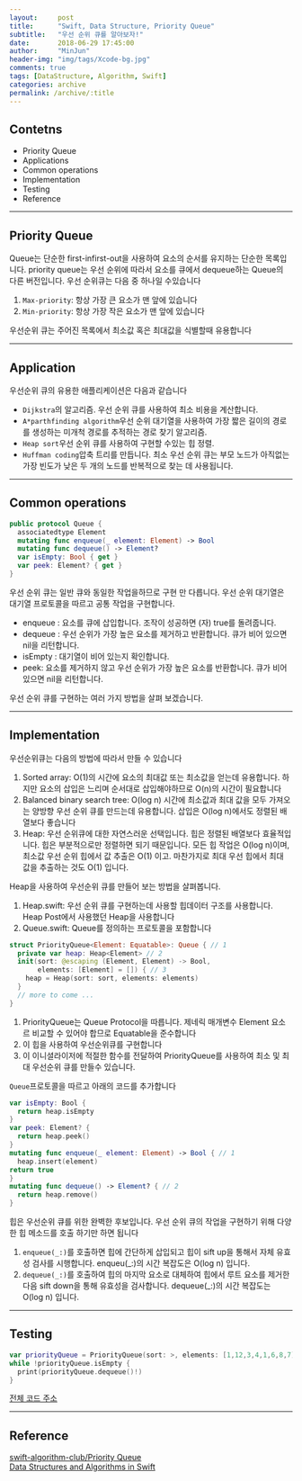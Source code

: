 ```yaml
---
layout:     post
title:      "Swift, Data Structure, Priority Queue"
subtitle:   "우선 순위 큐를 알아보자!"
date:       2018-06-29 17:45:00
author:     "MinJun"
header-img: "img/tags/Xcode-bg.jpg"
comments: true 
tags: [DataStructure, Algorithm, Swift]
categories: archive
permalink: /archive/:title
---
```


## Contetns 

- Priority Queue
- Applications
- Common operations 
- Implementation
- Testing 
- Reference

---

## Priority Queue 

Queue는 단순한 first-infirst-out을 사용하여 요소의 순서를 유지하는 단순한 목록입니다. priority queue는 우선 순위에 따라서 요소를 큐에서 dequeue하는 Queue의 다른 버전입니다. 우선 순위큐는 다음 중 하나일 수있습니다

1. `Max-priority`: 항상 가장 큰 요소가 맨 앞에 있습니다
2. `Min-priority`: 항상 가장 작은 요소가 맨 앞에 있습니다 

우선순위 큐는 주어진 목록에서 최소값 혹은 최대값을 식별할때 유용합니다

---

## Application 

우선순위 큐의 유용한 애플리케이션은 다음과 같습니다

- `Dijkstra`의 알고리즘. 우선 순위 큐를 사용하여 최소 비용을 계산합니다.
- `A*parthfinding algorithm`우선 순위 대기열을 사용하여 가장 짧은 길이의 경로를 생성하는 미개척 경로를 추적하는 경로 찾기 알고리즘.
- `Heap sort`우선 순위 큐를 사용하여 구현할 수있는 힙 정렬.
- `Huffman coding`압축 트리를 만듭니다. 최소 우선 순위 큐는 부모 노드가 아직없는 가장 빈도가 낮은 두 개의 노드를 반복적으로 찾는 데 사용됩니다.

---

## Common operations 

```swift
public protocol Queue {
  associatedtype Element
  mutating func enqueue(_ element: Element) -> Bool
  mutating func dequeue() -> Element?
  var isEmpty: Bool { get }
  var peek: Element? { get }
}
```

우선 순위 큐는 일반 큐와 동일한 작업을하므로 구현 만 다릅니다.
우선 순위 대기열은 대기열 프로토콜을 따르고 공통 작업을 구현합니다.

- enqueue : 요소를 큐에 삽입합니다. 조작이 성공하면 (자) true를 돌려줍니다.
- dequeue : 우선 순위가 가장 높은 요소를 제거하고 반환합니다. 큐가 비어 있으면 nil을 리턴합니다.
- isEmpty : 대기열이 비어 있는지 확인합니다.
- peek: 요소를 제거하지 않고 우선 순위가 가장 높은 요소를 반환합니다. 큐가 비어 있으면 nil을 리턴합니다.

우선 순위 큐를 구현하는 여러 가지 방법을 살펴 보겠습니다.

---

## Implementation 

우선순위큐는 다음의 방법에 따라서 만들 수 있습니다 

1. Sorted array: O(1)의 시간에 요소의 최대값 또는 최소값을 얻는데 유용합니다. 하지만 요소의 삽입은 느리며 순서대로 삽입해야하므로 O(n)의 시간이 필요합니다
2. Balanced binary search tree: O(log n) 시간에 최소값과 최대 값을 모두 가져오는 양방향 우선 순위 큐를 만드는데 유용합니다. 삽입은 O(log n)에서도 정렬된 배열보다 좋습니다
3. Heap: 우선 순위큐에 대한 자연스러운 선택입니다. 힙은 정렬된 배열보다 효율적입니다. 힙은 부분적으로만 정렬하면 되기 때문입니다. 모든 힙 작업은 O(log n)이며, 최소값 우선 순위 힙에서 값 추출은 O(1) 이고. 마찬가지로 최대 우선 힙에서 최대 값을 추출하는 것도 O(1) 입니다.

Heap을 사용하여 우선순위 큐를 만들어 보는 방법을 살펴봅니다. 

1. Heap.swift: 우선 순위 큐를 구현하는데 사용할 힙데이터 구조를 사용합니다. Heap Post에서 사용했던 Heap을 사용합니다
2. Queue.swift: Queue를 정의하는 프로토콜을 포함합니다

```swift
struct PriorityQueue<Element: Equatable>: Queue { // 1
  private var heap: Heap<Element> // 2
  init(sort: @escaping (Element, Element) -> Bool,
       elements: [Element] = []) { // 3
    heap = Heap(sort: sort, elements: elements)
  }
  // more to come ...
}
```


1. PriorityQueue는 Queue Protocol을 따릅니다. 제네릭 매개변수 Element 요소르 비교할 수 있어야 합므로 Equatable을 준수합니다
2. 이 힙을 사용하여 우선순위큐를 구현합니다
3. 이 이니셜라이저에 적절한 함수를 전달하여 PriorityQueue를 사용하여 최소 및 최대 우선순위 큐를 만들수 있습니다.

`Queue`프로토콜을 따르고 아래의 코드를 추가합니다

```swift
var isEmpty: Bool {
  return heap.isEmpty
}
var peek: Element? {
  return heap.peek()
}
mutating func enqueue(_ element: Element) -> Bool { // 1
  heap.insert(element)
return true
}
mutating func dequeue() -> Element? { // 2
  return heap.remove()
}
```

힙은 우선순위 큐를 위한 완벽한 후보입니다. 우선 순위 큐의 작업을 구현하기 위해 다양한 힙 메소드를 호출 하기만 하면 됩니다

1. `enqueue(_:)`를 호출하면 힙에 간단하게 삽입되고 힙이 sift up을 통해서 자체 유효성 검사를 시행합니다. enqueu(_:)의 시간 복잡도은 O(log n) 입니다.
2. `dequeue(_:)`를 호출하여 힙의 마지막 요소로 대체하여 힙에서 루트 요소를 제거한다음 sift down을 통해 유효성을 검사합니다. dequeue(_:)의 시간 복잡도는 O(log n) 입니다.

---

## Testing 

```swift
var priorityQueue = PriorityQueue(sort: >, elements: [1,12,3,4,1,6,8,7])
while !priorityQueue.isEmpty {
  print(priorityQueue.dequeue()!)
}
```

[전체 코드 주소](https://github.com/devmjun/DataStructure)

---


## Reference 

[swift-algorithm-club/Priority Queue](https://github.com/raywenderlich/swift-algorithm-club/tree/master/Priority%20Queue)<br>
[Data Structures and Algorithms in Swift](https://store.raywenderlich.com/products/data-structures-and-algorithms-in-swift)<br>
